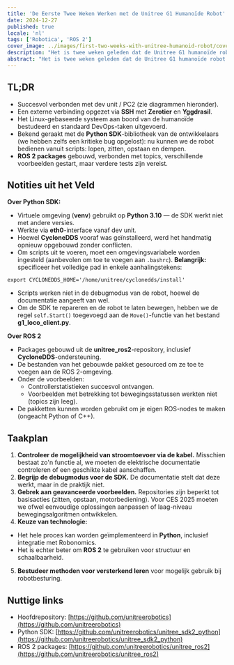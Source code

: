 ```yaml
---
title: 'De Eerste Twee Weken Werken met de Unitree G1 Humanoïde Robot'
date: 2024-12-27
published: true
locale: 'nl'
tags: ['Robotica', 'ROS 2']
cover_image: ../images/first-two-weeks-with-unitree-humanoid-robot/cover.webp
description: "Het is twee weken geleden dat de Unitree G1 humanoïde robot arriveerde in het Robonomics-lab. Een team van minstens vijf ingenieurs met masterdiploma's in robotica begon onmiddellijk met het bestuderen en programmeren van het nieuwe apparaat. We willen het eerste nieuws vanuit het veld delen: indrukken, bevindingen en uitdagingen op weg naar, zoals we hopen, een humanoïde revolutie!"
abstract: "Het is twee weken geleden dat de Unitree G1 humanoïde robot arriveerde in het Robonomics-lab. Een team van minstens vijf ingenieurs met masterdiploma's in robotica begon onmiddellijk met het bestuderen en programmeren van het nieuwe apparaat. We willen het eerste nieuws vanuit het veld delen: indrukken, bevindingen en uitdagingen op weg naar, zoals we hopen, een humanoïde revolutie!"
---
```


## TL;DR

- Succesvol verbonden met dev unit / PC2 (zie diagrammen hieronder).
- Een externe verbinding opgezet via **SSH** met **Zerotier** en **Yggdrasil**.
- Het Linux-gebaseerde systeem aan boord van de humanoïde bestudeerd en standaard DevOps-taken uitgevoerd.
- Bekend geraakt met de **Python SDK**-bibliotheek van de ontwikkelaars (we hebben zelfs een kritieke bug opgelost): nu kunnen we de robot bedienen vanuit scripts: lopen, zitten, opstaan en dempen.
- **ROS 2 packages** gebouwd, verbonden met topics, verschillende voorbeelden gestart, maar verdere tests zijn vereist.

<rb-image zoom src="./images/first-two-weeks-with-unitree-humanoid-robot/image-schemes.webp" alt="Unitree humanoïde robot datastroom" />

## Notities uit het Veld

**Over Python SDK:**

- Virtuele omgeving (**venv**) gebruikt op **Python 3.10** — de SDK werkt niet met andere versies.
- Werkte via **eth0**-interface vanaf dev unit.
- Hoewel **CycloneDDS** vooraf was geïnstalleerd, werd het handmatig opnieuw opgebouwd zonder conflicten.
- Om scripts uit te voeren, moet een omgevingsvariabele worden ingesteld (aanbevolen om toe te voegen aan `.bashrc`). **Belangrijk:** specificeer het volledige pad in enkele aanhalingstekens:

<rb-code>

```
export CYCLONEDDS_HOME='/home/unitree/cyclonedds/install'
```
</rb-code>

- Scripts werken niet in de debugmodus van de robot, hoewel de documentatie aangeeft van wel.
- Om de SDK te repareren en de robot te laten bewegen, hebben we de regel `self.Start()` toegevoegd aan de `Move()`-functie van het bestand **g1_loco_client.py**.

**Over ROS 2**

- Packages gebouwd uit de **unitree_ros2**-repository, inclusief **CycloneDDS**-ondersteuning.
- De bestanden van het gebouwde pakket gesourced om ze toe te voegen aan de ROS 2-omgeving.
- Onder de voorbeelden:
  - Controllerstatistieken succesvol ontvangen.
  - Voorbeelden met betrekking tot bewegingsstatussen werkten niet (topics zijn leeg).
- De pakketten kunnen worden gebruikt om je eigen ROS-nodes te maken (ongeacht Python of C++).

<rb-grid :columns="2" textAlign="center" align="end">
  <rb-grid-element>
    <rb-image zoom src="./images/first-two-weeks-with-unitree-humanoid-robot/first-entering.webp" alt="Unitree humanoïde robot eerste invoer" />
  </rb-grid-element>
  <rb-grid-element>
    <rb-image zoom src="./images/first-two-weeks-with-unitree-humanoid-robot/cyclonedds-error.webp" alt="Unitree humanoïde robot cyclonedds fout" />
  </rb-grid-element>
</rb-grid>

## Taakplan

1. **Controleer de mogelijkheid van stroomtoevoer via de kabel.** Misschien bestaat zo'n functie al, we moeten de elektrische documentatie controleren of een geschikte kabel aanschaffen.
2. **Begrijp de debugmodus voor de SDK.** De documentatie stelt dat deze werkt, maar in de praktijk niet.
3. **Gebrek aan geavanceerde voorbeelden.** Repositories zijn beperkt tot basisacties (zitten, opstaan, motorbediening). Voor CES 2025 moeten we ofwel eenvoudige oplossingen aanpassen of laag-niveau bewegingsalgoritmen ontwikkelen.
4. **Keuze van technologie:**
  - Het hele proces kan worden geïmplementeerd in **Python**, inclusief integratie met Robonomics.
  - Het is echter beter om **ROS 2** te gebruiken voor structuur en schaalbaarheid.
5. **Bestudeer methoden voor versterkend leren** voor mogelijk gebruik bij robotbesturing.

## Nuttige links

- Hoofdrepository: [https://github.com/unitreerobotics](https://github.com/unitreerobotics)   
- Python SDK: [https://github.com/unitreerobotics/unitree_sdk2_python](https://github.com/unitreerobotics/unitree_sdk2_python)   
- ROS 2 packages: [https://github.com/unitreerobotics/unitree_ros2](https://github.com/unitreerobotics/unitree_ros2)

